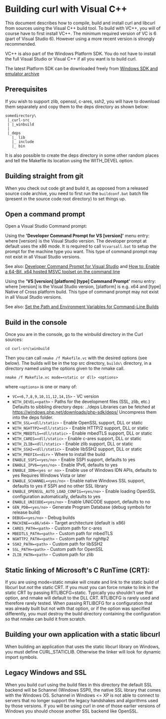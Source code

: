 # Building curl with Visual C++

 This document describes how to compile, build and install curl and libcurl
 from sources using the Visual C++ build tool. To build with VC++, you will of
 course have to first install VC++. The minimum required version of VC is 6
 (part of Visual Studio 6). However using a more recent version is strongly
 recommended.

 VC++ is also part of the Windows Platform SDK. You do not have to install the
 full Visual Studio or Visual C++ if all you want is to build curl.

 The latest Platform SDK can be downloaded freely from [Windows SDK and
 emulator
 archive](https://developer.microsoft.com/en-us/windows/downloads/sdk-archive)

## Prerequisites

 If you wish to support zlib, openssl, c-ares, ssh2, you will have to download
 them separately and copy them to the deps directory as shown below:

    somedirectory\
     |_curl-src
     | |_winbuild
     |
     |_deps
       |_ lib
       |_ include
       |_ bin

 It is also possible to create the deps directory in some other random places
 and tell the Makefile its location using the WITH_DEVEL option.

## Building straight from git

 When you check out code git and build it, as opposed from a released source
 code archive, you need to first run the `buildconf.bat` batch file (present
 in the source code root directory) to set things up.

## Open a command prompt

Open a Visual Studio Command prompt:

 Using the **'Developer Command Prompt for VS [version]'** menu entry: where
 [version} is the Visual Studio version. The developer prompt at default uses
 the x86 mode. It is required to call `Vcvarsall.bat` to setup the prompt for
 the machine type you want. This type of command prompt may not exist in all
 Visual Studio versions.

 See also: [Developer Command Prompt for Visual
 Studio](https://docs.microsoft.com/en-us/dotnet/framework/tools/developer-command-prompt-for-vs)
 and [How to: Enable a 64-Bit, x64 hosted MSVC toolset on the command
 line](https://docs.microsoft.com/en-us/cpp/build/how-to-enable-a-64-bit-visual-cpp-toolset-on-the-command-line)

 Using the **'VS [version] [platform] [type] Command Prompt'** menu entry:
 where [version] is the Visual Studio version, [platform] is e.g. x64 and
 [type] Native of Cross platform build.  This type of command prompt may not
 exist in all Visual Studio versions.

 See also: [Set the Path and Environment Variables for Command-Line Builds](https://msdn.microsoft.com/en-us/library/f2ccy3wt.aspx)

## Build in the console

 Once you are in the console, go to the winbuild directory in the Curl
 sources:

    cd curl-src\winbuild

 Then you can call `nmake /f Makefile.vc` with the desired options (see
 below). The builds will be in the top src directory, `builds\` directory, in
 a directory named using the options given to the nmake call.

    nmake /f Makefile.vc mode=<static or dll> <options>

where `<options>` is one or many of:

 - `VC=<6,7,8,9,10,11,12,14,15>` - VC version
 - `WITH_DEVEL=<path>`           - Paths for the development files (SSL, zlib, etc.)
                                   Defaults to sibbling directory deps: ../deps
                                   Libraries can be fetched at https://windows.php.net/downloads/php-sdk/deps/
                                   Uncompress them into the deps folder.
 - `WITH_SSL=<dll/static>`       - Enable OpenSSL support, DLL or static
 - `WITH_NGHTTP2=<dll/static>`   - Enable HTTP/2 support, DLL or static
 - `WITH_MBEDTLS=<dll/static>`   - Enable mbedTLS support, DLL or static
 - `WITH_CARES=<dll/static>`     - Enable c-ares support, DLL or static
 - `WITH_ZLIB=<dll/static>`      - Enable zlib support, DLL or static
 - `WITH_SSH2=<dll/static>`      - Enable libSSH2 support, DLL or static
 - `WITH_PREFIX=<dir>`           - Where to install the build
 - `ENABLE_SSPI=<yes/no>`        - Enable SSPI support, defaults to yes
 - `ENABLE_IPV6=<yes/no>`        - Enable IPv6, defaults to yes
 - `ENABLE_IDN=<yes or no>`      - Enable use of Windows IDN APIs, defaults to yes
                                   Requires Windows Vista or later
 - `ENABLE_SCHANNEL=<yes/no>`    - Enable native Windows SSL support, defaults
                                   to yes if SSPI and no other SSL library
 - `ENABLE_OPENSSL_AUTO_LOAD_CONFIG=<yes/no>`
                                 - Enable loading OpenSSL configuration
                                   automatically, defaults to yes
 - `ENABLE_UNICODE=<yes/no>`     - Enable UNICODE support, defaults to no
 - `GEN_PDB=<yes/no>`            - Generate Program Database (debug symbols for release build)
 - `DEBUG=<yes/no>`              - Debug builds
 - `MACHINE=<x86/x64>`           - Target architecture (default is x86)
 - `CARES_PATH=<path>`           - Custom path for c-ares
 - `MBEDTLS_PATH=<path>`         - Custom path for mbedTLS
 - `NGHTTP2_PATH=<path>`         - Custom path for nghttp2
 - `SSH2_PATH=<path>`            - Custom path for libSSH2
 - `SSL_PATH=<path>`             - Custom path for OpenSSL
 - `ZLIB_PATH=<path>`            - Custom path for zlib

## Static linking of Microsoft's C RunTime (CRT):

 If you are using mode=static nmake will create and link to the static build
 of libcurl but *not* the static CRT. If you must you can force nmake to link
 in the static CRT by passing RTLIBCFG=static. Typically you shouldn't use
 that option, and nmake will default to the DLL CRT. RTLIBCFG is rarely used
 and therefore rarely tested. When passing RTLIBCFG for a configuration that
 was already built but not with that option, or if the option was specified
 differently, you must destroy the build directory containing the
 configuration so that nmake can build it from scratch.

## Building your own application with a static libcurl

 When building an application that uses the static libcurl library on Windows,
 you must define CURL_STATICLIB. Otherwise the linker will look for dynamic
 import symbols.

## Legacy Windows and SSL

 When you build curl using the build files in this directory the default SSL
 backend will be Schannel (Windows SSPI), the native SSL library that comes
 with the Windows OS. Schannel in Windows <= XP is not able to connect to
 servers that no longer support the legacy handshakes and algorithms used by
 those versions. If you will be using curl in one of those earlier versions of
 Windows you should choose another SSL backend like OpenSSL.
